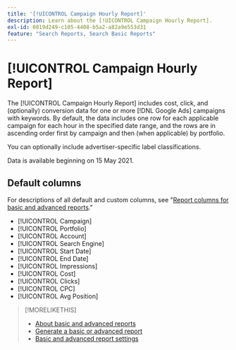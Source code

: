 ```yaml
---
title: '[!UICONTROL Campaign Hourly Report]'
description: Learn about the [!UICONTROL Campaign Hourly Report].
exl-id: 0819d249-c105-4408-b5a2-a82a9e553d31
feature: "Search Reports, Search Basic Reports"
---
```

# [!UICONTROL Campaign Hourly Report]

The [!UICONTROL Campaign Hourly Report] includes cost, click, and (optionally) conversion data for one or more [!DNL Google Ads] campaigns with keywords. By default, the data includes one row for each applicable campaign for each hour in the specified  date range, and the rows are in ascending order first by campaign and then (when applicable) by portfolio.

You can optionally include advertiser-specific label classifications.

Data is available beginning on 15 May 2021. <!-- [Later: You can view data for the previous NN days.] -->

## Default columns

For descriptions of all default and custom columns, see "[Report columns for basic and advanced reports](basic-advanced-report-columns.md)."

* [!UICONTROL Campaign]
* [!UICONTROL Portfolio]
* [!UICONTROL Account]
* [!UICONTROL Search Engine]
* [!UICONTROL Start Date]
* [!UICONTROL End Date]
* [!UICONTROL Impressions]
* [!UICONTROL Cost]
* [!UICONTROL Clicks]
* [!UICONTROL CPC]
* [!UICONTROL Avg Position]

>[!MORELIKETHIS]
>
>* [About basic and advanced reports](basic-advanced-report-about.md)
>* [Generate a basic or advanced report](basic-advanced-report-generate.md)
>* [Basic and advanced report settings](basic-advanced-report-settings.md)
